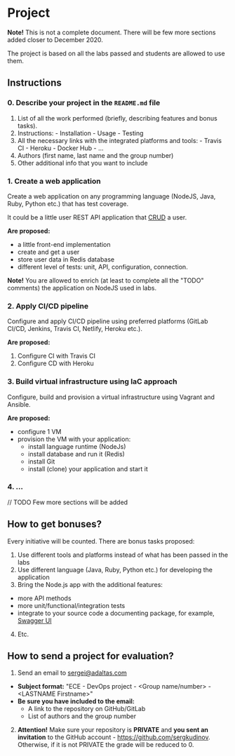 # Project

**Note!** This is not a complete document. There will be few more sections added closer to December 2020.

The project is based on all the labs passed and students are allowed to use them.

## Instructions

### 0. Describe your project in the `README.md` file

  1. List of all the work performed (briefly, describing features and bonus tasks).
  2. Instructions:
    - Installation
    - Usage
    - Testing
  4. All the necessary links with the integrated platforms and tools:
    - Travis CI
    - Heroku
    - Docker Hub
    - ...
  4. Authors (first name, last name and the group number)
  5. Other additional info that you want to include

### 1. Create a web application

Create a web application on any programming language (NodeJS, Java, Ruby, Python etc.) that has test coverage.

It could be a little user REST API application that [CRUD](https://en.wikipedia.org/wiki/Create,_read,_update_and_delete) a user.

**Are proposed:**

- a little front-end implementation
- create and get a user
- store user data in Redis database
- different level of tests: unit, API, configuration, connection.

**Note!** You are allowed to enrich (at least to complete all the "TODO" comments) the application on NodeJS used in labs.

### 2. Apply CI/CD pipeline 

Configure and apply CI/CD pipeline using preferred platforms (GitLab CI/CD, Jenkins, Travis CI, Netlify, Heroku etc.).

**Are proposed:**

1. Configure CI with Travis CI
2. Configure CD with Heroku

### 3. Build virtual infrastructure using IaC approach

Configure, build and provision a virtual infrastructure using Vagrant and Ansible.

**Are proposed:**

- configure 1 VM
- provision the VM with your application:
  - install language runtime (NodeJs)
  - install database and run it (Redis)
  - install Git
  - install (clone) your application and start it

### 4. ...

// TODO Few more sections will be added

## How to get bonuses?

Every initiative will be counted. There are bonus tasks proposed:

1. Use different tools and platforms instead of what has been passed in the labs 
2. Use different language (Java, Ruby, Python etc.) for developing the application
3. Bring the Node.js app with the additional features:
  - more API methods
  - more unit/functional/integration tests
  - integrate to your source code a documenting package, for example, [Swagger UI](https://www.npmjs.com/package/express-swagger-generator)
4. Etc. 

## How to send a project for evaluation?

1. Send an email to [sergei@adaltas.com](mailto:sergei@adaltas.com)

  - **Subject format:** "ECE - DevOps project - \<Group name/number\> - \<LASTNAME Firstname\>"
  - **Be sure you have included to the email:**
    - A link to the repository on GitHub/GitLab
    - List of authors and the group number

2. **Attention!** Make sure your repository is **PRIVATE** and **you sent an invitation** to the GitHub account - https://github.com/sergkudinov. Otherwise, if it is not PRIVATE the grade will be reduced to 0.
